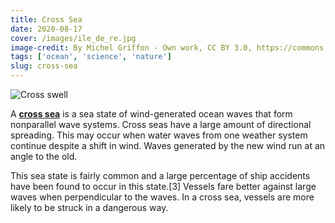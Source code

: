 ```yaml
---
title: Cross Sea
date: 2020-08-17
cover: /images/ile_de_re.jpg
image-credit: By Michel Griffon - Own work, CC BY 3.0, https://commons.wikimedia.org/w/index.php?curid=12598928
tags: ['ocean', 'science', 'nature']
slug: cross-sea
---
```


![Cross swell](/images/ile_de_re.jpg)

A **[cross sea](https://en.wikipedia.org/wiki/Cross_sea)** is a sea state of wind-generated ocean waves that form nonparallel wave systems. Cross seas have a large amount of directional spreading. This may occur when water waves from one weather system continue despite a shift in wind. Waves generated by the new wind run at an angle to the old.

This sea state is fairly common and a large percentage of ship accidents have been found to occur in this state.[3] Vessels fare better against large waves when perpendicular to the waves. In a cross sea, vessels are more likely to be struck in a dangerous way.